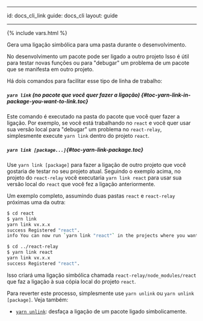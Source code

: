 * * *

id: docs_cli_link guide: docs_cli layout: guide

* * *

{% include vars.html %}

<p class="lead">Gera uma ligação simbólica para uma pasta durante o desenvolvimento.</p>

No desenvolvimento um pacote pode ser ligado a outro projeto Isso é útil para testar novas funções ou para "debugar" um problema de um pacote que se manifesta em outro projeto.

Há dois comandos para facilitar esse tipo de linha de trabalho:

##### `yarn link` (no pacote que você quer fazer a ligação) [](#toc-yarn-link-in-package-you-want-to-link){#toc-yarn-link-in-package-you-want-to-link.toc}

Este comando é executado na pasta do pacote que você quer fazer a ligação. Por exemplo, se você está trabalhando no `react` e você quer usar sua versão local para "debugar" um problema no `react-relay`, simplesmente execute `yarn link` dentro do projeto `react`.

##### `yarn link [package...]`[](#toc-yarn-link-package){#toc-yarn-link-package.toc}

Use `yarn link [package]` para fazer a ligação de outro projeto que você gostaria de testar no seu projeto atual. Seguindo o exemplo acima, no projeto do `react-relay` você executaria `yarn link react` para usar sua versão local do `react` que você fez a ligação anteriormente.

Um exemplo completo, assumindo duas pastas `react` e `react-relay` próximas uma da outra:

```sh
$ cd react
$ yarn link
yarn link vx.x.x
success Registered "react".
info You can now run `yarn link "react"` in the projects where you want to use this module and it will be used instead.
```

```sh
$ cd ../react-relay
$ yarn link react
yarn link vx.x.x
success Registered "react".
```

Isso criará uma ligação simbólica chamada `react-relay/node_modules/react` que faz a ligação à sua cópia local do projeto `react`.

Para reverter este processo, simplesmente use `yarn unlink` ou `yarn unlink [package]`. Veja também:

- [`yarn unlink`]({{url_base}}/docs/cli/unlink): desfaça a ligação de um pacote ligado simbolicamente.